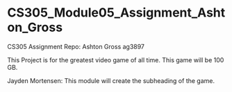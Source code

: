 # CS305_Module05_Assignment_Ashton_Gross
CS305 Assignment Repo: Ashton Gross ag3897

This Project is for the greatest video game of all time.
This game will be 100 GB.

Jayden Mortensen:
This module will create the subheading of the game.
